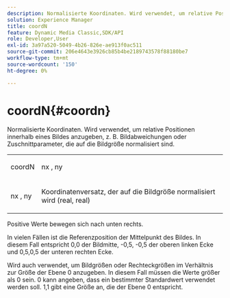 ```yaml
---
description: Normalisierte Koordinaten. Wird verwendet, um relative Positionen innerhalb eines Bildes anzugeben, z. B. Bildabweichungen oder Zuschnittparameter, die auf die Bildgröße normalisiert sind.
solution: Experience Manager
title: coordN
feature: Dynamic Media Classic,SDK/API
role: Developer,User
exl-id: 3a97a520-5049-4b26-826e-ae913f0ac511
source-git-commit: 206e4643e3926cb85b4be2189743578f88180be7
workflow-type: tm+mt
source-wordcount: '150'
ht-degree: 0%

---
```


# coordN{#coordn}

Normalisierte Koordinaten. Wird verwendet, um relative Positionen innerhalb eines Bildes anzugeben, z. B. Bildabweichungen oder Zuschnittparameter, die auf die Bildgröße normalisiert sind.

<table id="simpletable_EFA3111DC4B94BAF94715500DB4DD8FB"> 
 <tr class="strow"> 
  <td class="stentry"> <p><span class="codeph"> <span class="varname"> coordN</span> </span> </p> </td> 
  <td class="stentry"> <p><span class="codeph"> <span class="varname"> nx</span> </span>,  <span class="codeph"><span class="varname"> ny</span></span> </p></td> 
 </tr> 
 <tr class="strow"> 
  <td class="stentry"> <p><span class="codeph"> <span class="varname"> nx</span> </span>,  <span class="codeph"><span class="varname"> ny</span></span> </p></td> 
  <td class="stentry"> <p>Koordinatenversatz, der auf die Bildgröße normalisiert wird (real, real) </p></td> 
 </tr> 
</table>

Positive Werte bewegen sich nach unten rechts.

In vielen Fällen ist die Referenzposition der Mittelpunkt des Bildes. In diesem Fall entspricht 0,0 der Bildmitte, -0,5, -0,5 der oberen linken Ecke und 0,5,0,5 der unteren rechten Ecke.

Wird auch verwendet, um Bildgrößen oder Rechteckgrößen im Verhältnis zur Größe der Ebene 0 anzugeben. In diesem Fall müssen die Werte größer als 0 sein. 0 kann angeben, dass ein bestimmter Standardwert verwendet werden soll. 1,1 gibt eine Größe an, die der Ebene 0 entspricht.

